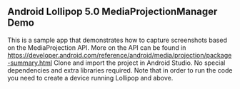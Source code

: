 Android Lollipop 5.0 MediaProjectionManager Demo
------------------------------------------------
This is a sample app that demonstrates how to capture screenshots based on the MediaProjection API.
More on the API can be found in https://developer.android.com/reference/android/media/projection/package-summary.html
Clone and import the project in Android Studio. No special dependencies and extra libraries required.
Note that in order to run the code you need to create a device running Lollipop and above.